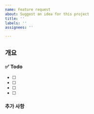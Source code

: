 ```yaml
---
name: Feature request
about: Suggest an idea for this project
title: ''
labels: ''
assignees: ''

---
```


## 개요


### ✅ Todo
- [ ]
- [ ]
- [ ]
- [ ] 


### 추가 사항

